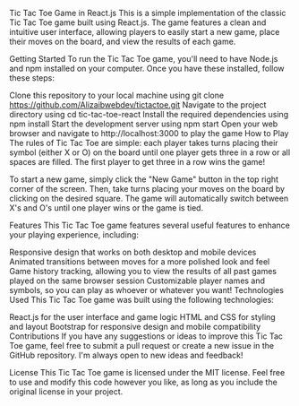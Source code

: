 Tic Tac Toe Game in React.js
This is a simple implementation of the classic Tic Tac Toe game built using React.js. The game features a clean and intuitive user interface, allowing players to easily start a new game, place their moves on the board, and view the results of each game.

Getting Started
To run the Tic Tac Toe game, you'll need to have Node.js and npm installed on your computer. Once you have these installed, follow these steps:

Clone this repository to your local machine using git clone https://github.com/Alizaibwebdev/tictactoe.git
Navigate to the project directory using cd tic-tac-toe-react
Install the required dependencies using npm install
Start the development server using npm start
Open your web browser and navigate to http://localhost:3000 to play the game
How to Play
The rules of Tic Tac Toe are simple: each player takes turns placing their symbol (either X or O) on the board until one player gets three in a row or all spaces are filled. The first player to get three in a row wins the game!

To start a new game, simply click the "New Game" button in the top right corner of the screen. Then, take turns placing your moves on the board by clicking on the desired square. The game will automatically switch between X's and O's until one player wins or the game is tied.

Features
This Tic Tac Toe game features several useful features to enhance your playing experience, including:

Responsive design that works on both desktop and mobile devices
Animated transitions between moves for a more polished look and feel
Game history tracking, allowing you to view the results of all past games played on the same browser session
Customizable player names and symbols, so you can play as whoever or whatever you want!
Technologies Used
This Tic Tac Toe game was built using the following technologies:

React.js for the user interface and game logic
HTML and CSS for styling and layout
Bootstrap for responsive design and mobile compatibility
Contributions
If you have any suggestions or ideas to improve this Tic Tac Toe game, feel free to submit a pull request or create a new issue in the GitHub repository. I'm always open to new ideas and feedback!

License
This Tic Tac Toe game is licensed under the MIT license. Feel free to use and modify this code however you like, as long as you include the original license in your project.
